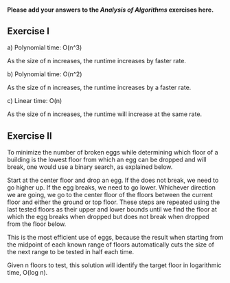#### Please add your answers to the ***Analysis of  Algorithms*** exercises here.

## Exercise I

a) Polynomial time: O(n^3)

As the size of n increases, the runtime increases by faster rate.

b) Polynomial time: O(n^2)

As the size of n increases, the runtime increases by a faster rate.

c) Linear time: O(n)

As the size of n increases, the runtime will increase at the same rate.

## Exercise II

To minimize the number of broken eggs while determining which floor of a building
is the lowest floor from which an egg can be dropped and will break, one would
use a binary search, as explained below.

Start at the center floor and drop an egg. If the does not break, we need to go
higher up. If the egg breaks, we need to go lower. Whichever direction we are
going, we go to the center floor of the floors between the current floor and
either the ground or top floor. These steps are repeated using the last tested
floors as their upper and lower bounds until we find the floor at which the egg
breaks when dropped but does not break when dropped from the floor below.

This is the most efficient use of eggs, because the result when starting from
the midpoint of each known range of floors automatically cuts the size of the
next range to be tested in half each time.

Given n floors to test, this solution will identify the target floor in
logarithmic time, O(log n).
